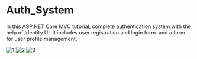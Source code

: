 # Auth_System
In this ASP.NET Core MVC tutorial, complete authentication system with the help of Identity.UI. 
It includes user registration and login form. and a form for user profile management.

![1](https://user-images.githubusercontent.com/85176043/229240076-a66c10c4-c553-456f-b625-63a56bb96514.jpg)
![2](https://user-images.githubusercontent.com/85176043/229240077-4fce9f8c-120e-441e-a51f-8c99f35d3fbb.jpg)
![3](https://user-images.githubusercontent.com/85176043/229240079-02bbd1e3-c50e-4956-aba7-8c0dabb03c05.jpg)
